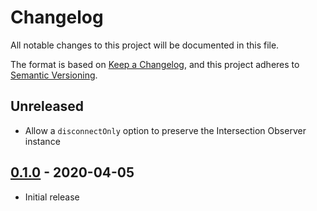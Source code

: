 # Changelog

All notable changes to this project will be documented in this file.

The format is based on [Keep a Changelog](https://keepachangelog.com/en/1.0.0/),
and this project adheres to [Semantic Versioning](https://semver.org/spec/v2.0.0.html).

## Unreleased

- Allow a `disconnectOnly` option to preserve the Intersection Observer instance

## [0.1.0](https://github.com/metonym/svelte-intersection-observer/releases/tag/v0.1.0) - 2020-04-05

- Initial release
